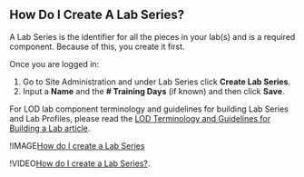 ## How Do I Create A Lab Series?

A Lab Series is the identifier for all the pieces in your lab(s) and is a required component. Because of this, you create it first.

Once you are logged in: 
1. Go to Site Administration and under Lab Series click **Create Lab Series**. 
1. Input a **Name** and the **# Training Days** (if known) and then click **Save**.

For LOD lab component terminology and guidelines for building Lab Series and Lab Profiles, please read the [LOD Terminology and Guidelines for Building a Lab article](lod-terminology-and-guidelines-for-building-a-lab.md).

!IMAGE[How do I create a Lab Series](../../images/lab-series.png)

!VIDEO[How do I create a Lab Series?](https://www.youtube.com/watch?v=9-IjaD0INzw).